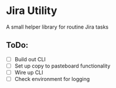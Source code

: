 # Jira Utility

A small helper library for routine Jira tasks

## ToDo:

- [ ] Build out CLI
- [ ] Set up copy to pasteboard functionality
- [ ] Wire up CLI
- [ ] Check environment for logging
